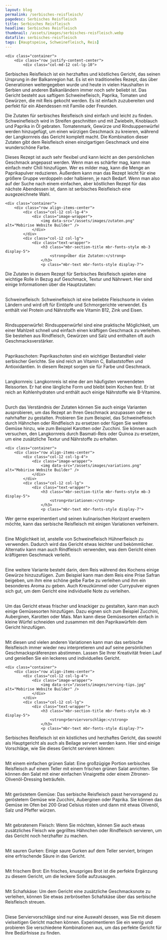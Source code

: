 ```yaml
---
layout: blog
permalink: /serbisches-reisfleisch/
pagedesc: Serbisches Reisfleisch
title: Serbisches Reisfleisch
headline: Serbisches Reisfleisch
thumbnail: /assets/images/serbisches-reisfleisch.webp
datafile: serbisches-reisfleisch
tags: [Hauptspeise, Schweinefleisch, Reis]
---
```

<section data-bs-version="5.1" class="content5 cid-tyyJcTFpkx" id="content5-4">
    <!-- CONTENT-TEMPLATE START -->

    <div class="container">
        <div class="row justify-content-center">
            <div class="col-md-12 col-lg-10">
<p class="mbr-text mbr-fonts-style display-7">
    Serbisches Reisfleisch ist ein herzhaftes und k&ouml;stliches Gericht, das seinen Ursprung in der Balkanregion hat. Es ist ein traditionelles Rezept, das &uuml;ber Generationen weitergegeben wurde und heute in vielen Haushalten in
    Serbien und anderen Balkanl&auml;ndern immer noch sehr beliebt ist. Das Gericht besteht aus saftigem Schweinefleisch, Paprika, Tomaten und Gew&uuml;rzen, die mit Reis gekocht werden. Es ist einfach zuzubereiten und perfekt f&uuml;r ein
    Abendessen mit Familie oder Freunden.
</p>
<p class="mbr-text mbr-fonts-style display-7">
    Die Zutaten f&uuml;r serbisches Reisfleisch sind einfach und leicht zu finden. Schweinefleisch wird in Streifen geschnitten und mit Zwiebeln, Knoblauch und Paprika in &Ouml;l gebraten. Tomatenmark, Gew&uuml;rze und Rindsuppenw&uuml;rfel
    werden hinzugef&uuml;gt, um einen w&uuml;rzigen Geschmack zu kreieren, w&auml;hrend der Langkornreis das Gericht komplett macht. Die Kombination dieser Zutaten gibt dem Reisfleisch einen einzigartigen Geschmack und eine
    wundersch&ouml;ne Farbe.
</p>
<p class="mbr-text mbr-fonts-style display-7">
    Dieses Rezept ist auch sehr flexibel und kann leicht an den pers&ouml;nlichen Geschmack angepasst werden. Wenn man es sch&auml;rfer mag, kann man einfach mehr Chili hinzuf&uuml;gen. Wer es milder mag, kann die Menge an Paprikapulver
    reduzieren. Au&szlig;erdem kann man das Rezept leicht f&uuml;r eine gr&ouml;&szlig;ere Gruppe verdoppeln oder halbieren, je nach Bedarf. Wenn man also auf der Suche nach einem einfachen, aber k&ouml;stlichen Rezept f&uuml;r das
    n&auml;chste Abendessen ist, dann ist serbisches Reisfleisch eine ausgezeichnete Wahl.
</p>
            </div>
        </div>
    </div>
    <!-- CONTENT-TEMPLATE END -->
</section>


<section data-bs-version="5.1" class="image1 cid-tyz1VZbAsM" id="image1-a">
    <!-- CONTENT-WITH-IMAGE-AND-HEADLINE-LEFT-TEMPLATE START -->

    <div class="container">
        <div class="row align-items-center">
            <div class="col-12 col-lg-4">
                <div class="image-wrapper">
                    <img data-src="/assets/images/zutaten.png" alt="Mobirise Website Builder" />
                </div>
            </div>
            <div class="col-12 col-lg">
                <div class="text-wrapper">
                    <h3 class="mbr-section-title mbr-fonts-style mb-3 display-5">
                        <strong>Über die Zutaten:</strong>
                    </h3>
                    <p class="mbr-text mbr-fonts-style display-7">
Die Zutaten in diesem Rezept für Serbisches Reisfleisch spielen eine wichtige Rolle in Bezug auf Geschmack, Textur und Nährwert. Hier sind einige Informationen über die Hauptzutaten:<br><br>

<i class="fa-regular fa-circle-check"></i> Schweinefleisch: Schweinefleisch ist eine beliebte Fleischsorte in vielen Ländern und wird oft für Eintöpfe und Schmorgerichte verwendet. Es enthält viel Protein und Nährstoffe wie Vitamin B12, Zink und Eisen.<br><br>

<i class="fa-regular fa-circle-check"></i> Rindsuppenwürfel: Rindsuppenwürfel sind eine praktische Möglichkeit, um einer Mahlzeit schnell und einfach einen kräftigen Geschmack zu verleihen. Sie bestehen aus Rindfleisch, Gewürzen und Salz und enthalten oft auch Geschmacksverstärker.<br><br>

<i class="fa-regular fa-circle-check"></i> Paprikaschoten: Paprikaschoten sind ein wichtiger Bestandteil vieler serbischer Gerichte. Sie sind reich an Vitamin C, Ballaststoffen und Antioxidantien. In diesem Rezept sorgen sie für Farbe und Geschmack.<br><br>

<i class="fa-regular fa-circle-check"></i> Langkornreis: Langkornreis ist eine der am häufigsten verwendeten Reissorten. Er hat eine längliche Form und bleibt beim Kochen fest. Er ist reich an Kohlenhydraten und enthält auch einige Nährstoffe wie B-Vitamine.<br><br>

Durch das Verständnis der Zutaten können Sie auch einige Varianten ausprobieren, um das Rezept an Ihren Geschmack anzupassen oder es nahrhafter zu gestalten. Probieren Sie zum Beispiel, das Schweinefleisch durch Hähnchen oder Rindfleisch zu ersetzen oder fügen Sie weitere Gemüse hinzu, wie zum Beispiel Karotten oder Zucchini. Sie können auch versuchen, den Langkornreis durch Basmati-Reis oder Quinoa zu ersetzen, um eine zusätzliche Textur und Nährstoffe zu erhalten.
                    </p>
                </div>
            </div>
        </div>
    </div>
    <!-- CONTENT-WITH-IMAGE-AND-HEADLINE-LEFT-TEMPLATE END -->
</section>

<section data-bs-version="5.1" class="image1 cid-tyz1VZbAsM" id="image1-a">
    <!-- CONTENT-WITH-IMAGE-AND-HEADLINE-LEFT-TEMPLATE START -->

    <div class="container">
        <div class="row align-items-center">
            <div class="col-12 col-lg-4">
                <div class="image-wrapper">
                    <img data-src="/assets/images/variations.png" alt="Mobirise Website Builder" />
                </div>
            </div>
            <div class="col-12 col-lg">
                <div class="text-wrapper">
                    <h3 class="mbr-section-title mbr-fonts-style mb-3 display-5">
                        <strong>Variationen:</strong>
                    </h3>
                    <p class="mbr-text mbr-fonts-style display-7">
Wer gerne experimentiert und seinen kulinarischen Horizont erweitern möchte, kann das serbische Reisfleisch mit einigen Variationen verfeinern.<br><br>

<i class="fa-regular fa-circle-check"></i> Eine Möglichkeit ist, anstelle von Schweinefleisch Hühnerfleisch zu verwenden. Dadurch wird das Gericht etwas leichter und bekömmlicher. Alternativ kann man auch Rindfleisch verwenden, was dem Gericht einen kräftigeren Geschmack verleiht.<br><br>

<i class="fa-regular fa-circle-check"></i> Eine weitere Variante besteht darin, dem Reis während des Kochens einige Gewürze hinzuzufügen. Zum Beispiel kann man dem Reis eine Prise Safran beigeben, um ihm eine schöne gelbe Farbe zu verleihen und ihm ein besonderes Aroma zu geben. Auch Kreuzkümmel oder Currypulver eignen sich gut, um dem Gericht eine individuelle Note zu verleihen.<br><br>

<i class="fa-regular fa-circle-check"></i> Um das Gericht etwas frischer und knackiger zu gestalten, kann man auch einige Gemüsesorten hinzufügen. Dazu eignen sich zum Beispiel Zucchini, Auberginen, Karotten oder Mais. Man kann diese Gemüsesorten einfach in kleine Würfel schneiden und zusammen mit den Paprikawürfeln dem Gericht hinzufügen.<br><br>

Mit diesen und vielen anderen Variationen kann man das serbische Reisfleisch immer wieder neu interpretieren und auf seine persönlichen Geschmackspräferenzen abstimmen. Lassen Sie Ihrer Kreativität freien Lauf und genießen Sie ein leckeres und individuelles Gericht.
                    </p>
                </div>
            </div>
        </div>
    </div>
    <!-- CONTENT-WITH-IMAGE-AND-HEADLINE-LEFT-TEMPLATE END -->
</section>

<section data-bs-version="5.1" class="image1 cid-tyz1VZbAsM" id="image1-a">
    <!-- CONTENT-WITH-IMAGE-AND-HEADLINE-LEFT-TEMPLATE START -->

    <div class="container">
        <div class="row align-items-center">
            <div class="col-12 col-lg-4">
                <div class="image-wrapper">
                    <img data-src="/assets/images/serving-tips.jpg" alt="Mobirise Website Builder" />
                </div>
            </div>
            <div class="col-12 col-lg">
                <div class="text-wrapper">
                    <h3 class="mbr-section-title mbr-fonts-style mb-3 display-5">
                        <strong>Serviervorschläge:</strong>
                    </h3>
                    <p class="mbr-text mbr-fonts-style display-7">
Serbisches Reisfleisch ist ein köstliches und herzhaftes Gericht, das sowohl als Hauptgericht als auch als Beilage serviert werden kann. Hier sind einige Vorschläge, wie Sie dieses Gericht servieren können:<br><br>

<i class="fa-regular fa-circle-check"></i> Mit einem einfachen grünen Salat: Eine großzügige Portion serbisches Reisfleisch auf einem Teller mit einem frischen grünen Salat anrichten. Sie können den Salat mit einer einfachen Vinaigrette oder einem Zitronen-Olivenöl-Dressing beträufeln.<br><br>

<i class="fa-regular fa-circle-check"></i> Mit geröstetem Gemüse: Das serbische Reisfleisch passt hervorragend zu geröstetem Gemüse wie Zucchini, Auberginen oder Paprika. Sie können das Gemüse im Ofen bei 200 Grad Celsius rösten und dann mit etwas Olivenöl, Salz und Pfeffer würzen.<br><br>

<i class="fa-regular fa-circle-check"></i> Mit gebratenem Fleisch: Wenn Sie möchten, können Sie auch etwas zusätzliches Fleisch wie gegrilltes Hähnchen oder Rindfleisch servieren, um das Gericht noch herzhafter zu machen.<br><br>

<i class="fa-regular fa-circle-check"></i> Mit sauren Gurken: Einige saure Gurken auf dem Teller serviert, bringen eine erfrischende Säure in das Gericht.<br><br>

<i class="fa-regular fa-circle-check"></i> Mit frischem Brot: Ein frisches, knuspriges Brot ist die perfekte Ergänzung zu diesem Gericht, um die leckere Soße aufzusaugen.<br><br>

<i class="fa-regular fa-circle-check"></i> Mit Schafskäse: Um dem Gericht eine zusätzliche Geschmacksnote zu verleihen, können Sie etwas zerbröselten Schafskäse über das serbische Reisfleisch streuen.<br><br>

Diese Serviervorschläge sind nur eine Auswahl dessen, was Sie mit diesem vielseitigen Gericht machen können. Experimentieren Sie ein wenig und probieren Sie verschiedene Kombinationen aus, um das perfekte Gericht für Ihre Bedürfnisse zu finden.
                    </p>
                </div>
            </div>
        </div>
    </div>
    <!-- CONTENT-WITH-IMAGE-AND-HEADLINE-LEFT-TEMPLATE END -->
</section>